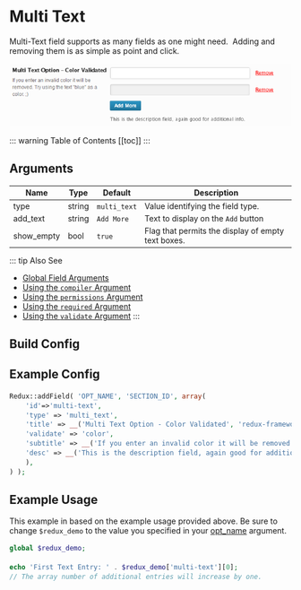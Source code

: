 # Multi Text

Multi-Text field supports as many fields as one might need.  Adding and removing them is as simple as point and click.

<span style="display:block;text-align:center">![](./img/multi_text.png)</span>

::: warning Table of Contents
[[toc]]
:::

## Arguments
|Name|Type|Default|Description|
|--- |--- |--- |--- |
|type|string|`multi_text`|Value identifying the field type.|
|add_text|string|`Add More`|Text to display on the `Add` button|
|show_empty|bool|`true`|Flag that permits the display of empty text boxes.|

::: tip Also See
- [Global Field Arguments](../configuration/fields/arguments.md)
- [Using the `compiler` Argument](../configuration/fields/compiler.md)
- [Using the `permissions` Argument](../configuration/fields/permissions.md)
- [Using the `required` Argument](../configuration/fields/required.md)
- [Using the `validate` Argument](../configuration/fields/validate.md)
:::



## Build Config
<script>
import builder from './multi-text.json';
export default {
    data () {
        return {
            builder: builder,
            defaults: {}
        };
    }
}
</script>
<builder :builder_json="builder" :builder_defaults="defaults" />

## Example Config

```php
Redux::addField( 'OPT_NAME', 'SECTION_ID', array(
    'id'=>'multi-text',
    'type' => 'multi_text',
    'title' => __('Multi Text Option - Color Validated', 'redux-framework-demo'),
    'validate' => 'color',
    'subtitle' => __('If you enter an invalid color it will be removed. Try using the text "blue" as a color.  ;)', 'redux-framework-demo'),
    'desc' => __('This is the description field, again good for additional info.', 'redux-framework-demo')
    ),
) );
```

## Example Usage
This example in based on the example usage provided above. Be sure to change `$redux_demo` to the value you specified in your [opt_name](../configuration/global_arguments.md#opt_name) argument.

```php
global $redux_demo;

echo 'First Text Entry: ' . $redux_demo['multi-text'][0];
// The array number of additional entries will increase by one.
```

